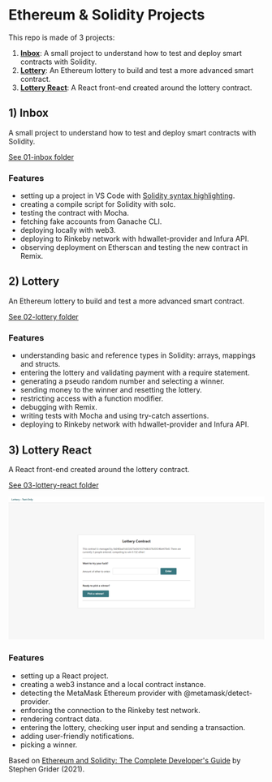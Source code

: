 # Ethereum & Solidity Projects

This repo is made of 3 projects:

1. [**Inbox**](#inbox): A small project to understand how to test and deploy smart contracts with Solidity.
2. [**Lottery**](#lottery): An Ethereum lottery to build and test a more advanced smart contract.
3. [**Lottery React**](#lotteryreact): A React front-end created around the lottery contract.

## <a name="inbox"></a> 1) Inbox

A small project to understand how to test and deploy smart contracts with Solidity.

[See 01-inbox folder](https://github.com/solygambas/ethereum-solidity/tree/main/01-inbox)

### Features

- setting up a project in VS Code with [Solidity syntax highlighting](https://marketplace.visualstudio.com/items?itemName=JuanBlanco.solidity).
- creating a compile script for Solidity with solc.
- testing the contract with Mocha.
- fetching fake accounts from Ganache CLI.
- deploying locally with web3.
- deploying to Rinkeby network with hdwallet-provider and Infura API.
- observing deployment on Etherscan and testing the new contract in Remix.

## <a name="lottery"></a> 2) Lottery

An Ethereum lottery to build and test a more advanced smart contract.

[See 02-lottery folder](https://github.com/solygambas/ethereum-solidity/tree/main/02-lottery)

### Features

- understanding basic and reference types in Solidity: arrays, mappings and structs.
- entering the lottery and validating payment with a require statement.
- generating a pseudo random number and selecting a winner.
- sending money to the winner and resetting the lottery.
- restricting access with a function modifier.
- debugging with Remix.
- writing tests with Mocha and using try-catch assertions.
- deploying to Rinkeby network with hdwallet-provider and Infura API.

## <a name="lotteryreact"></a> 3) Lottery React

A React front-end created around the lottery contract.

[See 03-lottery-react folder](https://github.com/solygambas/ethereum-solidity/tree/main/03-lottery-react)

<p align="center">
    <a href="https://github.com/solygambas/ethereum-solidity/tree/main/03-lottery-react">
        <img src="03-lottery-react/screenshot.png">
    </a>
</p>

### Features

- setting up a React project.
- creating a web3 instance and a local contract instance.
- detecting the MetaMask Ethereum provider with @metamask/detect-provider.
- enforcing the connection to the Rinkeby test network.
- rendering contract data.
- entering the lottery, checking user input and sending a transaction.
- adding user-friendly notifications.
- picking a winner.

Based on [Ethereum and Solidity: The Complete Developer's Guide](https://www.udemy.com/course/ethereum-and-solidity-the-complete-developers-guide/) by Stephen Grider (2021).
